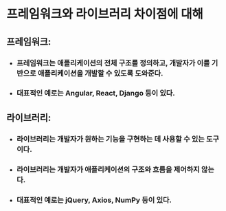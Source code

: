 # 프레임워크와 라이브러리 차이점에 대해

## 프레임워크:

- ###  프레임워크는 애플리케이션의 전체 구조를 정의하고, 개발자가 이를 기반으로 애플리케이션을 개발할 수 있도록 도와준다.
- ###  대표적인 예로는 Angular, React, Django 등이 있다.

## 라이브러리:

- ### 라이브러리는 개발자가 원하는 기능을 구현하는 데 사용할 수 있는 도구이다.
- ### 라이브러리는 개발자가 애플리케이션의 구조와 흐름을 제어하지 않는다.
- ### 대표적인 예로는 jQuery, Axios, NumPy 등이 있다.
